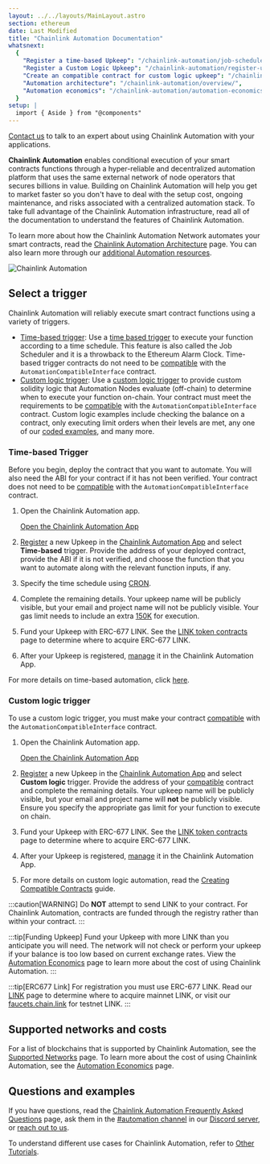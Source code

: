 ```yaml
---
layout: ../../layouts/MainLayout.astro
section: ethereum
date: Last Modified
title: "Chainlink Automation Documentation"
whatsnext:
  {
    "Register a time-based Upkeep": "/chainlink-automation/job-scheduler/",
    "Register a Custom Logic Upkeep": "/chainlink-automation/register-upkeep/",
    "Create an compatible contract for custom logic upkeep": "/chainlink-automation/compatible-contracts/",
    "Automation architecture": "/chainlink-automation/overview/",
    "Automation economics": "/chainlink-automation/automation-economics/",
  }
setup: |
  import { Aside } from "@components"
---
```


<Aside type="note" title="Talk to an expert">
  <a href="https://chainlinkcommunity.typeform.com/to/OYQO67EF?page=docs-automation">Contact us</a> to talk to an expert about using Chainlink Automation with your applications.
</Aside>

**Chainlink Automation** enables conditional execution of your smart contracts functions through a hyper-reliable and decentralized automation platform that uses the same external network of node operators that secures billions in value. Building on Chainlink Automation will help you get to market faster so you don't have to deal with the setup cost, ongoing maintenance, and risks associated with a centralized automation stack. To take full advantage of the Chainlink Automation infrastructure, read all of the documentation to understand the features of Chainlink Automation.

<YouTube id="https://www.youtube.com/watch?v=dj0impNJdls" />

To learn more about how the Chainlink Automation Network automates your smart contracts, read the [Chainlink Automation Architecture](/chainlink-automation/overview) page. You can also learn more through our [additional Automation resources](https://chain.link/automation#masterclass).

![Chainlink Automation](/images/contract-devs/automation/automation_intro.gif)

## Select a trigger

Chainlink Automation will reliably execute smart contract functions using a variety of triggers.

- [Time-based trigger](#time-based-trigger): Use a [time based trigger](#time-based-trigger) to execute your function according to a time schedule. This feature is also called the Job Scheduler and it is a throwback to the Ethereum Alarm Clock. Time-based trigger contracts do not need to be [compatible](/chainlink-automation/compatible-contracts/#example-contract) with the `AutomationCompatibleInterface` contract.
- [Custom logic trigger](#custom-logic-trigger): Use a [custom logic trigger](#custom-logic-trigger) to provide custom solidity logic that Automation Nodes evaluate (off-chain) to determine when to execute your function on-chain. Your contract must meet the requirements to be [compatible](/chainlink-automation/compatible-contracts/) with the `AutomationCompatibleInterface` contract. Custom logic examples include checking the balance on a contract, only executing limit orders when their levels are met, any one of our [coded examples](/chainlink-automation/util-overview), and many more.

### Time-based Trigger

Before you begin, deploy the contract that you want to automate. You will also need the ABI for your contract if it has not been verified. Your contract does not need to be [compatible](/chainlink-automation/compatible-contracts/) with the `AutomationCompatibleInterface` contract.

1. Open the Chainlink Automation app.

   <!-- prettier-ignore -->
   <div class="remix-callout">
      <a href="https://automation.chain.link" >Open the Chainlink Automation App</a>
   </div>

1. [Register](/chainlink-automation/job-scheduler/) a new Upkeep in the [Chainlink Automation App](https://automation.chain.link) and select **Time-based** trigger. Provide the address of your deployed contract, provide the ABI if it is not verified, and choose the function that you want to automate along with the relevant function inputs, if any.

1. Specify the time schedule using [CRON](/chainlink-automation/job-scheduler/#specifying-the-time-schedule).

1. Complete the remaining details. Your upkeep name will be publicly visible, but your email and project name will not be publicly visible. Your gas limit needs to include an extra [150K](/chainlink-automation/job-scheduler/#entering-upkeep-details) for execution.

1. Fund your Upkeep with ERC-677 LINK. See the [LINK token contracts](/resources/link-token-contracts/) page to determine where to acquire ERC-677 LINK.

1. After your Upkeep is registered, [manage](/chainlink-automation/manage-upkeeps/) it in the Chainlink Automation App.

For more details on time-based automation, click [here](/chainlink-automation/job-scheduler/).

### Custom logic trigger

To use a custom logic trigger, you must make your contract [compatible](/chainlink-automation/compatible-contracts/) with the `AutomationCompatibleInterface` contract.

1. Open the Chainlink Automation app.

    <!-- prettier-ignore -->
   <div class="remix-callout">
      <a href="https://automation.chain.link" >Open the Chainlink Automation App</a>
   </div>

1. [Register](/chainlink-automation/register-upkeep/) a new Upkeep in the [Chainlink Automation App](https://automation.chain.link) and select **Custom logic** trigger. Provide the address of your [compatible](/chainlink-automation/compatible-contracts/) contract and complete the remaining details. Your upkeep name will be publicly visible, but your email and project name will **not** be publicly visible. Ensure you specify the appropriate gas limit for your function to execute on chain.

1. Fund your Upkeep with ERC-677 LINK. See the [LINK token contracts](/resources/link-token-contracts/) page to determine where to acquire ERC-677 LINK.

1. After your Upkeep is registered, [manage](/chainlink-automation/manage-upkeeps/) it in the Chainlink Automation App.

1. For more details on custom logic automation, read the [Creating Compatible Contracts](/chainlink-automation/compatible-contracts/) guide.

:::caution[WARNING]
Do **NOT** attempt to send LINK to your contract. For Chainlink Automation, contracts are funded through the registry rather than within your contract.
:::

:::tip[Funding Upkeep]
Fund your Upkeep with more LINK than you anticipate you will need. The network will not check or perform your upkeep if your balance is too low based on current exchange rates. View the [Automation Economics](/chainlink-automation/automation-economics) page to learn more about the cost of using Chainlink Automation.
:::

:::tip[ERC677 Link]
For registration you must use ERC-677 LINK. Read our [LINK](/resources/link-token-contracts/) page to determine where to acquire mainnet LINK, or visit our [faucets.chain.link](https://faucets.chain.link/) for testnet LINK.
:::

## Supported networks and costs

For a list of blockchains that is supported by Chainlink Automation, see the [Supported Networks](/chainlink-automation/supported-networks) page. To learn more about the cost of using Chainlink Automation, see the [Automation Economics](/chainlink-automation/automation-economics) page.

## Questions and examples

If you have questions, read the [Chainlink Automation Frequently Asked Questions](/chainlink-automation/faqs/) page, ask them in the [#automation channel](https://discord.com/channels/592041321326182401/821350860302581771) in our [Discord server](https://discord.gg/qj9qarT), or [reach out to us](https://forms.gle/WadxnzzjHPtta5Zd9).

To understand different use cases for Chainlink Automation, refer to [Other Tutorials](/getting-started/other-tutorials/).
